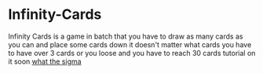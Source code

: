 # Infinity-Cards
Infinity Cards is a game in batch that you have to draw as many cards as you can and place some cards down it doesn't matter what cards you have to have over 3 cards or you loose and you have to reach 30 cards tutorial on it soon [what the sigma](www.google.com)
